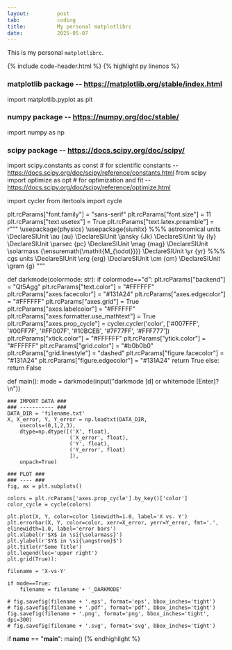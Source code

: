 ```yaml
---
layout:         post
tab:	        coding
title: 	        My personal matplotlibrc
date:           2025-05-07
---
```


This is my personal `matplotlibrc`.

{% include code-header.html %}
{% highlight py linenos %}
### matplotlib package -- https://matplotlib.org/stable/index.html ###
import matplotlib.pyplot as plt
### numpy package -- https://numpy.org/doc/stable/ ###
import numpy as np
### scipy package -- https://docs.scipy.org/doc/scipy/ ###
import scipy.constants as const                          #  for scientific constants -- https://docs.scipy.org/doc/scipy/reference/constants.html
from scipy import optimize as opt                        #  for optimization and fit -- https://docs.scipy.org/doc/scipy/reference/optimize.html

import cycler
from itertools import cycle

plt.rcParams["font.family"] = "sans-serif"
plt.rcParams["font.size"] = 11
plt.rcParams["text.usetex"] = True
plt.rcParams["text.latex.preamble"] = r"""
\usepackage{physics}
\usepackage{siunitx}
%%% astronomical units
\DeclareSIUnit \au {au}
\DeclareSIUnit \jansky {Jk}
\DeclareSIUnit \ly {ly}
\DeclareSIUnit \parsec {pc}
\DeclareSIUnit \mag {mag}
\DeclareSIUnit \solarmass {\ensuremath{\mathit{M_{\odot}}}}
\DeclareSIUnit \yr {yr}
%%% cgs units
\DeclareSIUnit \erg {erg}
\DeclareSIUnit \cm {cm}
\DeclareSIUnit \gram {g}
"""

def darkmode(colormode: str):
    if colormode=="d":
        plt.rcParams["backend"] = "Qt5Agg"
        plt.rcParams["text.color"] = "#FFFFFF"
        plt.rcParams["axes.facecolor"] = "#131A24"
        plt.rcParams["axes.edgecolor"] = "#FFFFFF"
        plt.rcParams["axes.grid"] = True
        plt.rcParams["axes.labelcolor"] = "#FFFFFF"
        plt.rcParams["axes.formatter.use_mathtext"] = True
        plt.rcParams["axes.prop_cycle"] = cycler.cycler('color', ['#007FFF', '#00FF7F', '#FF007F', '#10BCEB', '#7F77FF', '#FFF777'])
        plt.rcParams["xtick.color"] = "#FFFFFF"
        plt.rcParams["ytick.color"] = "#FFFFFF"
        plt.rcParams["grid.color"] = "#b0b0b0"
        plt.rcParams["grid.linestyle"] = "dashed"
        plt.rcParams["figure.facecolor"] = "#131A24"
        plt.rcParams["figure.edgecolor"] = "#131A24"
        return True
    else:
        return False

def main():
    mode = darkmode(input("darkmode [d] or whitemode [Enter]?\n"))

    ### IMPORT DATA ###
    ### ----------- ###
    DATA_DIR = 'filename.txt'
    X, X_error, Y, Y_error = np.loadtxt(DATA_DIR,
        usecols=(0,1,2,3),
        dtype=np.dtype([('X', float),
                        ('X_error', float),
                        ('Y', float),
                        ('Y_error', float)
                        ]),
        unpack=True)

    ### PLOT ###
    ### ---- ###
    fig, ax = plt.subplots()

    colors = plt.rcParams['axes.prop_cycle'].by_key()['color']
    color_cycle = cycle(colors)

    plt.plot(X, Y, color=color linewidth=1.0, label='X vs. Y')
    plt.errorbar(X, Y, color=color, xerr=X_error, yerr=Y_error, fmt='.', elinewidth=1.0, label='error bars')
    plt.xlabel(r'$X$ in \si{\solarmass}')
    plt.ylabel(r'$Y$ in \si{\angstrom}$')
    plt.title(r'Some Title')
    plt.legend(loc='upper right')
    plt.grid(True)):

    filename = 'X-vs-Y'

    if mode==True:
        filename = filename + '_DARKMODE'

    # fig.savefig(filename + '.eps', format='eps', bbox_inches='tight')
    # fig.savefig(filename + '.pdf', format='pdf', bbox_inches='tight')
    fig.savefig(filename + '.png', format='png', bbox_inches='tight', dpi=300)
    # fig.savefig(filename + '.svg', format='svg', bbox_inches='tight')

if __name__ == "__main__":
    main()
{% endhighlight %}
